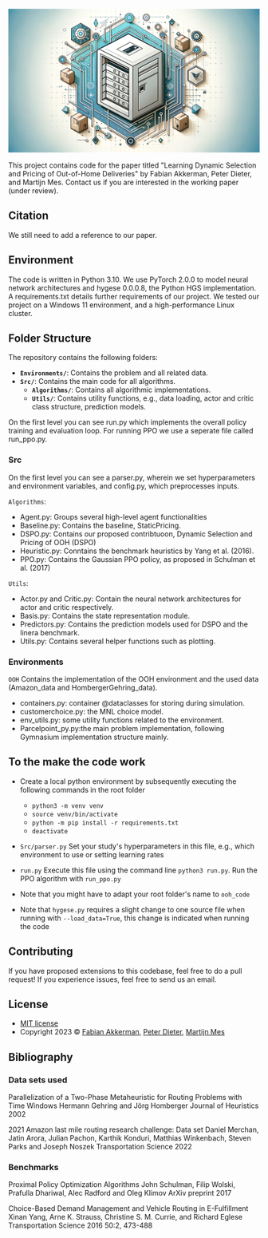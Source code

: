![OOH logo](Src/Utils/ooh_logo.png)

This project contains code for the paper titled "Learning Dynamic Selection and Pricing of Out-of-Home Deliveries" by Fabian Akkerman, Peter Dieter, and Martijn Mes. Contact us if you are interested in the working paper (under review). 

## Citation

We still need to add a reference to our paper.

## Environment

The code is written in Python 3.10. We use PyTorch 2.0.0 to model neural network architectures and hygese 0.0.0.8, the Python HGS implementation. A requirements.txt details further requirements of our project. We tested our project on a Windows 11 environment, and a high-performance Linux cluster.


## Folder Structure
The repository contains the following folders:

- **`Environments/`**: Contains the problem and all related data.
- **`Src/`**: Contains the main code for all algorithms.
  - **`Algorithms/`**: Contains all algorithmic implementations.
  - **`Utils/`**: Contains utility functions, e.g., data loading, actor and critic class structure, prediction models.


On the first level you can see run.py which implements the overall policy training and evaluation loop. For running PPO we use a seperate file called run_ppo.py.

### Src 

On the first level you can see a parser.py, wherein we set hyperparameters and environment variables, and config.py, which preprocesses inputs.


`Algorithms`: 
* Agent.py: Groups several high-level agent functionalities
* Baseline.py: Contains the baseline, StaticPricing.
* DSPO.py: Contains our proposed contribtuoon, Dynamic Selection and Pricing of OOH (DSPO)
* Heuristic.py: Conntains the benchmark heuristics by Yang et al. (2016).
* PPO.py: Contains the Gaussian PPO policy, as proposed in Schulman et al. (2017)

`Utils`: 
* Actor.py and Critic.py: Contain the neural network architectures for actor and critic respectively.
* Basis.py: Contains the state representation module.
* Predictors.py: Contains the prediction models used for DSPO and the linera benchmark.
* Utils.py: Contains several helper functions such as plotting.

### Environments
`OOH` Contains the implementation of the OOH environment and the used data (Amazon_data and HombergerGehring_data).
* containers.py: container @dataclasses for storing during simulation.
* customerchoice.py: the MNL choice model.
* env_utils.py: some utility functions related to the environment.
* Parcelpoint_py.py:the main problem implementation, following Gymnasium implementation structure mainly.


## To the make the code work

 * Create a local python environment by subsequently executing the following commands in the root folder
	* `python3 -m venv venv`
	* `source venv/bin/activate`
	* `python -m pip install -r requirements.txt`
	* `deactivate`

 * `Src/parser.py` Set your study's hyperparameters in this file, e.g., which environment to use or setting learning rates
 
 * `run.py` Execute this file using the command line `python3 run.py`. Run the PPO algorithm with `run_ppo.py`
 
 * Note that you might have to adapt your root folder's name to `ooh_code`
 
 * Note that `hygese.py` requires a slight change to one source file when running with `--load_data=True`, this change is indicated when running the code
 
## Contributing

If you have proposed extensions to this codebase, feel free to do a pull request! If you experience issues, feel free to send us an email.

## License
* [MIT license](https://opensource.org/license/mit/)
* Copyright 2023 © [Fabian Akkerman](https://people.utwente.nl/f.r.akkerman), [Peter Dieter](https://en.wiwi.uni-paderborn.de/dep3/schryen/team/dieter/88592), [Martijn Mes](https://www.utwente.nl/en/bms/iebis/staff/mes/)

## Bibliography

### Data sets used

Parallelization of a Two-Phase Metaheuristic for Routing Problems with Time Windows
Hermann Gehring and Jörg Homberger
Journal of Heuristics 2002

2021 Amazon last mile routing research challenge: Data set
Daniel Merchan, Jatin Arora, Julian Pachon, Karthik Konduri, Matthias Winkenbach, Steven Parks and Joseph Noszek
Transportation Science 2022

### Benchmarks

Proximal Policy Optimization Algorithms
John Schulman, Filip Wolski, Prafulla Dhariwal, Alec Radford and Oleg Klimov
ArXiv preprint 2017

Choice-Based Demand Management and Vehicle Routing in E-Fulfillment
Xinan Yang, Arne K. Strauss, Christine S. M. Currie, and Richard Eglese
Transportation Science 2016 50:2, 473-488 

